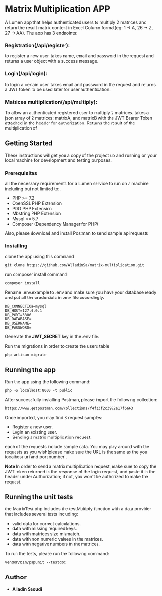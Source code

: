 # Matrix Multiplication APP

A Lumen app that helps authenticated users to multiply 2 matrices and return the result matrix content in Excel Column format(eg: 1 -> A, 26 -> Z, 27 -> AA). The app has 3 endpoints:
### Registration(/api/register): 
 to register a new user.
 takes name,  email and password in the request and returns a user object with a success message.
### Login(/api/login): 
to login a certain user.
takes email and password in the request and returns a JWT token to be used later for user authentication.
### Matrices multiplication(/api/multiply): 
To allow an authenticated registered user to multiply 2 matrices.
takes a json array of 2 matrices: matrixA, and matrixB with the JWT Bearer Token attached in the header for authorization. 
Returns the result of the multiplication of 

## Getting Started

These instructions will get you a copy of the project up and running on your local machine for development and testing purposes.

### Prerequisites

all the necessary requirements for a Lumen service to run on a machine including but not limited to:.
- PHP >= 7.2
- OpenSSL PHP Extension
- PDO PHP Extension
- Mbstring PHP Extension
- Mysql >= 5.7
- Composer (Dependency Manager for PHP)

Also, please download and install Postman to send sample api requests


### Installing


clone the app using this command

```
git clone https://github.com/AlladinSa/matrix-multiplication.git
```

run composer install command

```
composer install
```

Rename .env.example to .env and make sure you have your database ready and put all the credentials in .env file accordingly.

```
DB_CONNECTION=mysql
DB_HOST=127.0.0.1
DB_PORT=3306
DB_DATABASE=
DB_USERNAME=
DB_PASSWORD=
```

Generate the **JWT_SECRET** key in the .env file.

Run the migrations in order to create the users table

```
php artisan migrate
```

## Running the app

Run the app using the following command:

```
php -S localhost:8000 -t public
```

After successfully installing Postman, please import the following collection: 

```
https://www.getpostman.com/collections/f4f23f2c3972e17f6663
```

Once imported, you may find 3 request samples:

-  Register a new user.
-  Login an existing user.
-  Sending a matrix multiplication request.

each of the requests include sample data. You may play around with the requests as you wish(please make sure the URL is the same as the you localhost url and port number).

**Note**
In order to send a matrix multiplication request, make sure to copy the JWT token returned in the response of the login request, and paste it in the header under Authorization; if not, you won't be authorized to make the request.


## Running the unit tests

the MatrixTest.php includes the testMultiply function with a data provider that includes several tests including:
- valid data for correct calculations.
- data with missing required keys.
- data with matrices size mismatch.
- data with non numeric values in the matrices.
- data with negative numbers in the matrices.

To run the tests, please run the following command:

```
vendor/bin/phpunit --testdox
```


## Author

* **Alladin Saoudi** 
